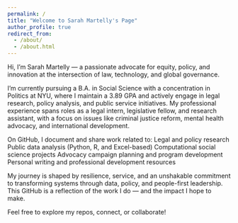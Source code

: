 ```yaml
---
permalink: /
title: "Welcome to Sarah Martelly's Page"
author_profile: true
redirect_from: 
  - /about/
  - /about.html
---
```


Hi, I’m Sarah Martelly — a passionate advocate for equity, policy, and innovation at the intersection of law, technology, and global governance.

I’m currently pursuing a B.A. in Social Science with a concentration in Politics at NYU, where I maintain a 3.89 GPA and actively engage in legal research, policy analysis, and public service initiatives. My professional experience spans roles as a legal intern, legislative fellow, and research assistant, with a focus on issues like criminal justice reform, mental health advocacy, and international development.

On GitHub, I document and share work related to:
  Legal and policy research
  Public data analysis (Python, R, and Excel-based)
  Computational social science projects
  Advocacy campaign planning and program development
  Personal writing and professional development resources

My journey is shaped by resilience, service, and an unshakable commitment to transforming systems through data, policy, and people-first leadership. This GitHub is a reflection of the work I do — and the impact I hope to make.

Feel free to explore my repos, connect, or collaborate!

